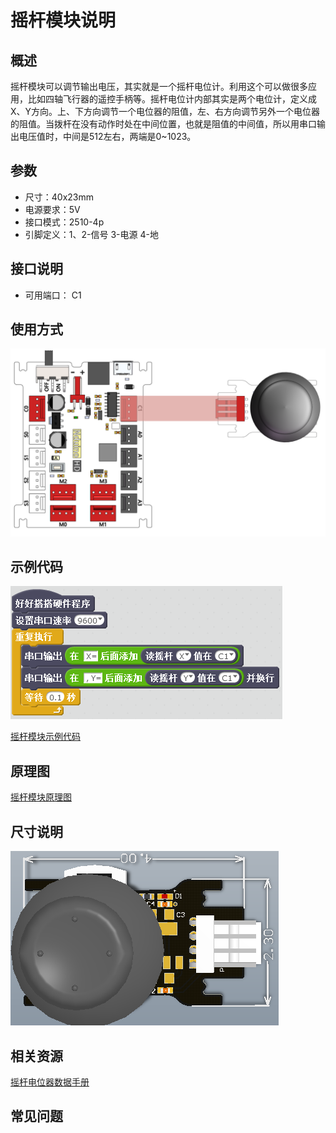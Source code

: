 # 摇杆模块说明

## 概述
摇杆模块可以调节输出电压，其实就是一个摇杆电位计。利用这个可以做很多应用，比如四轴飞行器的遥控手柄等。摇杆电位计内部其实是两个电位计，定义成X、Y方向。上、下方向调节一个电位器的阻值，左、右方向调节另外一个电位器的阻值。当拨杆在没有动作时处在中间位置，也就是阻值的中间值，所以用串口输出电压值时，中间是512左右，两端是0~1023。

## 参数
- 尺寸：40x23mm
- 电源要求：5V
- 接口模式：2510-4p
- 引脚定义：1、2-信号 3-电源 4-地

## 接口说明
- 可用端口： C1

## 使用方式
![](./images/67.png)

## 示例代码
![](./images/68.png)

[摇杆模块示例代码](http://www.haohaodada.com/show.php?id=950162)

## 原理图
[摇杆模块原理图](https://github.com/Haohaodada-official/haohaodada-docs/blob/master/%E5%8E%9F%E7%90%86%E5%9B%BE/%E6%91%87%E6%9D%86%E6%A8%A1%E5%9D%97.pdf)

## 尺寸说明
![](./images/118.png)

## 相关资源

[摇杆电位器数据手册](https://github.com/Haohaodada-official/haohaodada-docs/blob/master/%E4%B8%BB%E8%A6%81%E8%8A%AF%E7%89%87%E8%AF%B4%E6%98%8E%E4%B9%A6/%E6%91%87%E6%9D%86-%E6%91%87%E6%9D%86%E7%94%B5%E4%BD%8D%E5%99%A8.PDF)

## 常见问题
